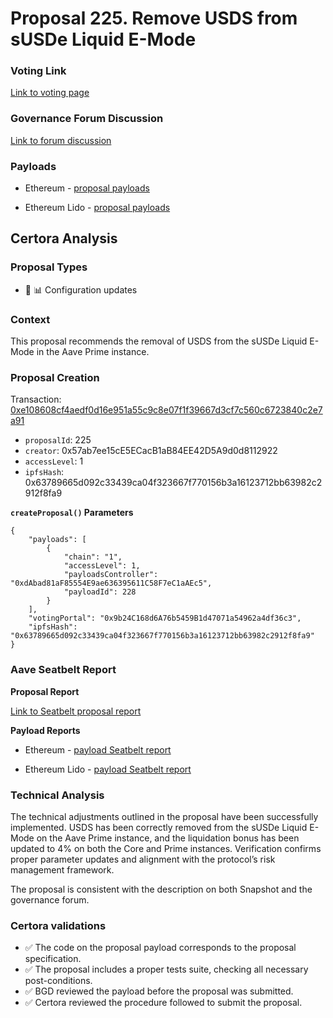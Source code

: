 # Proposal 225. Remove USDS from sUSDe Liquid E-Mode

### Voting Link
[Link to voting page](https://vote.onaave.com/proposal/?proposalId=225)

### Governance Forum Discussion
[Link to forum discussion](https://governance.aave.com/t/arfc-proposal-to-remove-usds-from-susde-liquid-e-mode-in-aave-prime-instance/20264)

### Payloads

* Ethereum - [proposal payloads](https://etherscan.io/address/0x398F224889e8b65a7d5BF25474cEf2aeca4dD97A)

* Ethereum Lido - [proposal payloads](https://etherscan.io/address/0xbdc315e7Ec5DCc4cCF4189B3E7bb9691c51Fb39b)


## Certora Analysis

### Proposal Types

* :wrench: :bar_chart: Configuration updates

### Context
This proposal recommends the removal of USDS from the sUSDe Liquid E-Mode in the Aave Prime instance.

### Proposal Creation
Transaction: [0xe108608cf4aedf0d16e951a55c9c8e07f1f39667d3cf7c560c6723840c2e7a91](https://etherscan.io/tx/0xe108608cf4aedf0d16e951a55c9c8e07f1f39667d3cf7c560c6723840c2e7a91)
- `proposalId`: 225
- `creator`: 0x57ab7ee15cE5ECacB1aB84EE42D5A9d0d8112922
- `accessLevel`: 1
- `ipfsHash`: 0x63789665d092c33439ca04f323667f770156b3a16123712bb63982c2912f8fa9

**`createProposal()` Parameters**
```
{
    "payloads": [
        {
            "chain": "1",
            "accessLevel": 1,
            "payloadsController": "0xdAbad81aF85554E9ae636395611C58F7eC1aAEc5",
            "payloadId": 228
        }
    ],
    "votingPortal": "0x9b24C168d6A76b5459B1d47071a54962a4df36c3",
    "ipfsHash": "0x63789665d092c33439ca04f323667f770156b3a16123712bb63982c2912f8fa9"
}
```

### Aave Seatbelt Report
**Proposal Report**

[Link to Seatbelt proposal report](https://github.com/bgd-labs/seatbelt-gov-v3/blob/main/reports/proposals/225.md)

**Payload Reports**

* Ethereum - [payload Seatbelt report](https://github.com/bgd-labs/seatbelt-gov-v3/blob/main/reports/payloads/1/0xdAbad81aF85554E9ae636395611C58F7eC1aAEc5/228.md)

* Ethereum Lido - [payload Seatbelt report](https://github.com/bgd-labs/seatbelt-gov-v3/blob/main/reports/payloads/1/0xdAbad81aF85554E9ae636395611C58F7eC1aAEc5/228.md)


### Technical Analysis
The technical adjustments outlined in the proposal have been successfully implemented. USDS has been correctly removed from the sUSDe Liquid E-Mode on the Aave Prime instance, and the liquidation bonus has been updated to 4% on both the Core and Prime instances. Verification confirms proper parameter updates and alignment with the protocol’s risk management framework.


The proposal is consistent with the description on both Snapshot and the governance forum.

### Certora validations
* :white_check_mark: The code on the proposal payload corresponds to the proposal specification.
* :white_check_mark: The proposal includes a proper tests suite, checking all necessary post-conditions.
* :white_check_mark: BGD reviewed the payload before the proposal was submitted.
* :white_check_mark: Certora reviewed the procedure followed to submit the proposal.